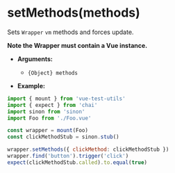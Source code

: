 # setMethods(methods)

Sets `Wrapper` `vm` methods and forces update.

**Note the Wrapper must contain a Vue instance.**

- **Arguments:**
  - `{Object} methods`

- **Example:**

```js
import { mount } from 'vue-test-utils'
import { expect } from 'chai'
import sinon from 'sinon'
import Foo from './Foo.vue'

const wrapper = mount(Foo)
const clickMethodStub = sinon.stub()

wrapper.setMethods({ clickMethod: clickMethodStub })
wrapper.find('button').trigger('click')
expect(clickMethodStub.called).to.equal(true)
```

